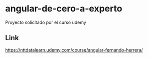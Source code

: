 # angular-de-cero-a-experto

Proyecto solicitado por el curso udemy

## Link
https://nttdatalearn.udemy.com/course/angular-fernando-herrera/
